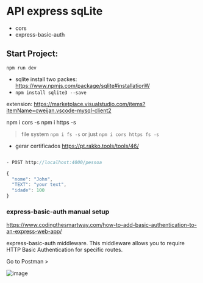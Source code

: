 # API express sqLite

- cors
- express-basic-auth

## Start Project:
`npm run dev`

- sqlite install two packes: https://www.npmjs.com/package/sqlite#installationW
- `npm install sqlite3 --save`

extension:
https://marketplace.visualstudio.com/items?itemName=cweijan.vscode-mysql-client2

npm i cors -s
npm i https -s

> file system
> `npm i fs -s` or just `npm i cors https fs -s`

- gerar certificados
  https://pt.rakko.tools/tools/46/





```js

- POST http://localhost:4000/pessoa

{
  "nome": "John",
  "TEXT": "your text",
  "idade": 100
}
```

### express-basic-auth manual setup

https://www.codingthesmartway.com/how-to-add-basic-authentication-to-an-express-web-app/

 express-basic-auth middleware. This middleware allows you to require HTTP Basic Authentication for specific routes.

 Go to Postman > 

![image](https://github.com/geraldotech/-CRUD-Node-SQL_lite_express/assets/92253544/f669f5fc-658c-4c55-b25f-569357fb9525)




